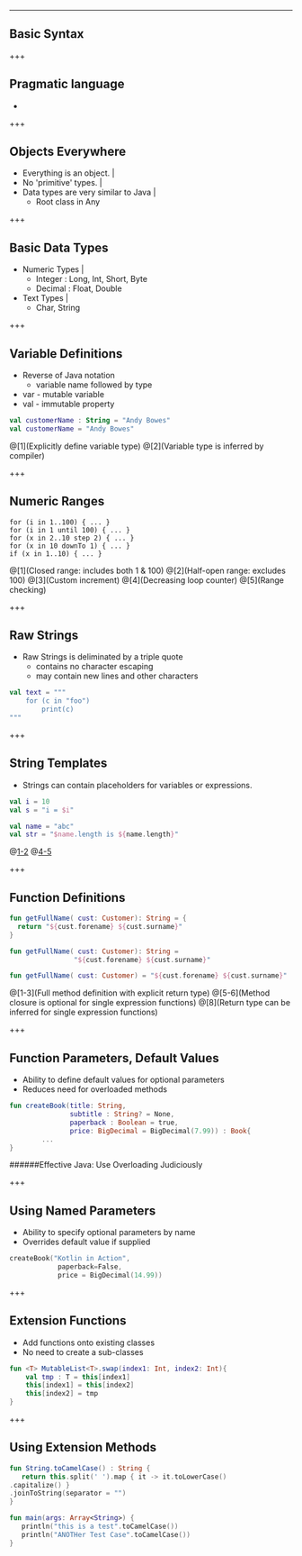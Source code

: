 ---
## Basic Syntax

+++
## Pragmatic language
- 

+++
## Objects Everywhere
- Everything is an object. |
- No 'primitive' types. |
- Data types are very similar to Java |
  - Root class in Any

+++
## Basic Data Types
- Numeric Types |
  - Integer : Long, Int, Short, Byte
  - Decimal : Float, Double
- Text Types |
  - Char, String

+++
## Variable Definitions
- Reverse of Java notation
  - variable name followed by type
- var - mutable variable
- val - immutable property

``` Kotlin
val customerName : String = "Andy Bowes"
val customerName = "Andy Bowes"
```
@[1](Explicitly define variable type)
@[2](Variable type is inferred by compiler)

+++
## Numeric Ranges
```
for (i in 1..100) { ... }  
for (i in 1 until 100) { ... }
for (x in 2..10 step 2) { ... }
for (x in 10 downTo 1) { ... }
if (x in 1..10) { ... }
```
@[1](Closed range: includes both 1 & 100)
@[2](Half-open range: excludes 100)
@[3](Custom increment)
@[4](Decreasing loop counter)
@[5](Range checking)

+++
## Raw Strings
- Raw Strings is deliminated by a triple quote
  - contains no character escaping
  - may contain new lines and other characters

``` Kotlin
val text = """
    for (c in "foo")
        print(c)
"""
```

+++
## String Templates
- Strings can contain placeholders for variables or expressions.

``` Kotlin
val i = 10
val s = "i = $i"

val name = "abc"
val str = "$name.length is ${name.length}"
```
@[1-2](Generates "i = 10")
@[4-5](Generates "abc.length = 3")


+++
## Function Definitions
``` Kotlin
fun getFullName( cust: Customer): String = {
  return "${cust.forename} ${cust.surname}"
}

fun getFullName( cust: Customer): String =
                "${cust.forename} ${cust.surname}"

fun getFullName( cust: Customer) = "${cust.forename} ${cust.surname}"
```
@[1-3](Full method definition with explicit return type)
@[5-6](Method closure is optional for single expression functions)
@[8](Return type can be inferred for single expression functions)

+++
## Function Parameters, Default Values
- Ability to define default values for optional parameters
- Reduces need for overloaded methods

``` Kotlin
fun createBook(title: String,
               subtitle : String? = None,
               paperback : Boolean = true,
               price: BigDecimal = BigDecimal(7.99)) : Book{
        ...
}
```
######Effective Java: Use Overloading Judiciously

+++
## Using Named Parameters
- Ability to specify optional parameters by name
- Overrides default value if supplied

``` Kotlin
createBook("Kotlin in Action",
            paperback=False,
            price = BigDecimal(14.99))
```

+++
## Extension Functions
- Add functions onto existing classes
- No need to create a sub-classes
``` Kotlin
fun <T> MutableList<T>.swap(index1: Int, index2: Int){
    val tmp : T = this[index1]
    this[index1] = this[index2]
    this[index2] = tmp
}
```

+++
## Using Extension Methods
``` Kotlin
fun String.toCamelCase() : String {
   return this.split(' ').map { it -> it.toLowerCase()
.capitalize() }
.joinToString(separator = "")
}

fun main(args: Array<String>) {
   println("this is a test".toCamelCase())
   println("ANOTHer Test Case".toCamelCase())
}
```
